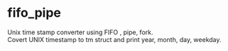 # fifo_pipe
Unix time stamp converter using FIFO , pipe, fork. </br>
Covert UNIX timestamp to tm struct and print year, month, day, weekday.
